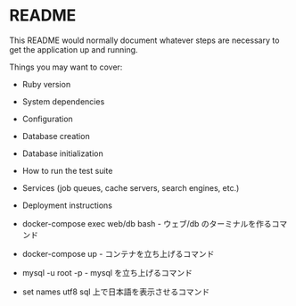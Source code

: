 # README

This README would normally document whatever steps are necessary to get the
application up and running.

Things you may want to cover:

- Ruby version

- System dependencies

- Configuration

- Database creation

- Database initialization

- How to run the test suite

- Services (job queues, cache servers, search engines, etc.)

- Deployment instructions

- docker-compose exec web/db bash - ウェブ/db のターミナルを作るコマンド

- docker-compose up - コンテナを立ち上げるコマンド

- mysql -u root -p - mysql を立ち上げるコマンド

- set names utf8 sql 上で日本語を表示させるコマンド
